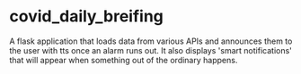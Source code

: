 # covid_daily_breifing
A flask application that loads data from various APIs and announces them to the user with tts once an alarm runs out. It also displays 'smart notifications' that will appear when something out of the ordinary happens.

